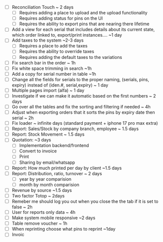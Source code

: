 - [ ] Reconciliation Touch ~ 2 days 
	- [ ] Requires adding a place to upload and the upload functionality
	- [ ] Requires adding status for pins on the UI
	- [ ] Requires the ability to export pins that are nearing there lifetime 
- [ ] Add a view for each serial that includes details about its current state, which order linked to, export/print instances.... ~1 day
- [ ] Add taxes to the system ~2-3 days
	- [ ] Requires a place to add the taxes
	- [ ] Requires the ability to override taxes 
	- [ ] Requires adding the default taxes to the variations
- [ ] Fix search bar in the order ~ 1h
- [ ] Fix white space trimming in search ~1h
- [ ] Add a copy for serial number in table ~1h
- [ ] Change all the fields for serials to the proper naming, (serials, pins, expiry) instead of (iden.#, serial,expiry) ~ 1 day
- [ ] Multiple pages import (alfa) ~ 1 day
- [ ] Investigate if we can make it automatic based on the first numbers ~ 2 days
- [ ] Go over all the tables and fix the sorting and filtering if needed ~ 4h
- [ ] Adjust when exporting orders that it sorts the pins by expiry date then serial ~ 2h
- [ ] Fix loader ~ infinite days (standard payment + iphone 17 pro max extra)
- [ ] Report: Sales/Stock by company branch, employee ~ 1.5 days
- [ ] Report: Stock Movement ~ 1.5 days
- [ ] Quotation:  ~3 days
	- [ ] Implementation backend/frontend
	- [ ] Convert to invoice
	- [ ] Print
	- [ ] Sharing by email/whatsapp
- [ ] Report: How much printed per day by client ~1.5 days
- [ ] Report: Distribution, ratio, turnover  ~ 2 days
	- [ ] year by year comparision
	- [ ] month by month comparision
- [ ] Revenue by source ~1.5 days
- [ ] Two factor Totop ~ 2days
- [ ] Remeber me should log you out when you close the the tab if it is set to false ~ 2h
- [ ] User for reports only data ~ 4h
- [ ] Make system mobile responsive ~2 days
- [ ] Table remove voucher ~ 1h
- [ ] When reprinting choose what pins to reprint ~1day
- [ ] Invoic